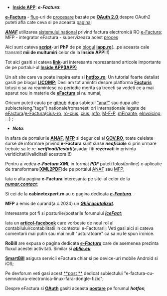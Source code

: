  - [**Inside APP**](https://iapp.ro/): ***e-Factura***:
   
[**e-Factura**](https://mfinante.gov.ro/static/10/eFactura/PrezentareE-factura.pdf) - [flux](https://www.bitsoftware.eu/sbs-efactura/)-uri de [procesare](https://static.anaf.ro/static/10/Anaf/Informatii_R/API/Oauth_procedura_inregistrare_aplicatii_portal_ANAF.pdf) bazate pe [**OAuth 2.0**](https://iapp.ro/blog);despre OAuth2 puteti afla cate ceva si pe aceasta [pagina](https://stateful.com/blog/oauth-refresh-token-best-practices);

[***ANAF***](https://www.anaf.ro/anaf/internet/ANAF/despre_anaf/strategii_anaf/proiecte_digitalizare/e.factura) utilizarea [sistemului național](https://mfinante.gov.ro/static/10/Mfp/Licitatii/CSacp683632_01082023.docx) privind factura electronică RO  [e-Factura](https://mfinante.gov.ro/web/efactura/informatii-tehnice); MFP - integrator eFactura - supervizeaza acest  [proces ](https://mfinante.gov.ro/ro/web/efactura/prezentare)

Aici sunt cateva [**script**](https://github.com/stefanache/MFP-ANAF-RO/tree/main/php_scripts/iapp)-uri **PhP** de pe [blogul](https://iapp.ro/blog) [**iapp.ro**](https://iapp.ro/articol/exemplu-de-integrare-api-anaf-spv-php-oauth2)(...pe aceasta cale transmit **mii de multumiri** celor de la **Inside APP**!!!)

  Tot aici gasiti si cateva [**link**](https://github.com/stefanache/MFP-ANAF-RO/tree/main/php_scripts/iapp/Link_uri_IAPP)-uri interesante reprezantand articole importante de pe portalul-ul [**Inside APP(IAPP)**](https://iapp.ro)

Un alt site care va poate inspira este si [**hotfox.ro**](https://hotfox.ro/forum/viewtopic.php?t=7&start=80); Un tutorial foarte detaliat gasiti pe blogul [**LICOMP**](https://www.licomp.ro/efactura_tutor.aspx);
Desi am tot amintiti despre platforma [**Facturis**](https://facturis-online.ro/api-program-de-facturare-gestiune-online/modificarea-produselor.html) totusi o sa va reamintesc ca periodic merita sa treceti sa vedeti ce a mai aparut nou in materie de [**eFactura**](https://facturis-online.ro/e-factura/biblioteca-cu-informatii-oficiale-despre-formatul-xml-pentru-e-factura.html) si nu numai;

Oricum puteti cauta pe [github](https://static.anaf.ro/static/10/Anaf/Informatii_R/index_cult_v2.html) dupa subietul ["anaf"](https://github.com/topics/anaf) sau dupa alte subiecte(eng."tags") nationale/romanesti ori internationale legate de [eFactura](https://github.com/topics/efactura)/[e-Factura](https://github.com/topics/e-factura)([cius-ro](https://github.com/topics/cius-ro), [ro-cius](https://github.com/topics/ro-cius), [cius](https://github.com/topics/cius), [mfp](https://github.com/topics/mfp), [M-F-P](https://github.com/M-F-P), [mFinante](https://github.com/topics/mfinante), [eInvoicing](https://josemmo.github.io/einvoicing/reference/cius-ro/), ...) ;

 - ***Nota***:
   
In afara de portalurile [**ANAF**](https://www.anaf.ro/), [**MFP**](https://mfinante.gov.ro/)  si degur cel al [**GOV.RO**](https://data.gov.ro/dataset?q=e-Factura), toate celelate surse de informare privind **e-Factura** sunt surse ***neoficiale*** si prin urmare trebuie sa le re-***verificati/testati***(asadar fiti **rezervati** in privinta veridicitatii/validitatii acestora!!!)


Pentru a vedea ***e-Factura XML*** in format ***PDF*** puteti folosi(online) o aplicatie de transformare([**XML2PDF**](https://www.reddit.com/r/programare/comments/18q33w6/conversie_efactura_xml_in_format_pdf/))de pe portalul [ANAF](https://www.anaf.ro/uploadxml/) sau [MFP](https://mfinante.gov.ro/web/efactura/transformare-xml-in-pdf);

Iata o alta pagina **e-Factura** interesanta pe site-ul celor de la [***numar.contact***](https://numar.contact/e-factura-anaf-ghid-creare-cont-spv-incarcare-facturi-amenzi/);

Si cei de la **cabinetexpert.ro** au o pagina dedicata [***e-Factura***](https://www.cabinetexpert.ro/2022-08-11/intrebari-frecvente-si-raspunsuri-specifice-sistemului-ro-e-factura-material-oficial-anaf.html).

**MFP** a emis de curand(a.c.2024) un [***Ghid acutalizat***](https://mfinante.gov.ro/despre-minister/-/asset_publisher/uwgr/content/ghidul-e-factura.-ce-trebuie-s-c4-83-c8-99tie-contribuabilii-pentru-a-emite-c8-99i-prelua-facturi-electronice).

Interesante pot fi si posturile/postarile forumului [***IceFact***](https://icesoft.ro/forum//index.php?action=recent); 

Iata un [**articol-facebook**](https://www.facebook.com/story.php/?story_fbid=1306978283585340&id=100028195437191&paipv=0&eav=Afbt2pXedxd03Oekd19B0yn5eCZMuQu6FhyrOPfl7jL-AQlCek1HHt1n0wSLrS-qXYA&_rdr) care vorbeste de noul rol al contabilului/contabilitatii in contextul e-Facturarii; Veti gasi aici si cateva comentarii mai putin sau mai mult "usturatoare" ca sa nu le spun ironice.

**RoBill** are expusa o pagina dedicata [***e-Factura***](https://robill.ro/e-factura/?_gl=1*hitnsy*_up*MQ..&gclid=CjwKCAjw7-SvBhB6EiwAwYdCAaLbpNHgXKqR6mOqE8zFeiOGVpNaqo8zsdYay8R6t5-qsIjaHiFYnhoCoIYQAvD_BwE) care de asemenea prezinta fluxul acestei activitati. Similar si [***oblio.eu***](https://www.oblio.eu/?rnid=95&gad_source=1&gclid=CjwKCAjw7-SvBhB6EiwAwYdCAdavX58FF7A-XG-aDkHk5MskcZJW7JCalum9tyvaeYIJpkQPWiXZ2BoCqREQAvD_BwE)

[**SmartBill**](https://www.smartbill.ro/produse/facturare?campaignid=1425672889&adgroupid=56764126275&keyword=software%20factura&device=c&gad_source=1&gclid=CjwKCAjw7-SvBhB6EiwAwYdCAR3jvkvZx0aZ_IAJyipNevInPjoWRmqdwslvIsSbB0dtFj5nw_zTahoCfoAQAvD_BwE) asigura servicii eFactura chiar si pe device-uri mobile Android si iOS;

Pe devforum veti gasi acest [**post **](https://devforum.ro/t/e-factura-cu-semnatura-electronica-linux-fara-dongle-fizic/19392) dedicat subiectului "e-factura-cu-semnatura-electronica-linux-fara-dongle-fizic";

Despre eFactura si [**OAuth**](https://static.anaf.ro/static/10/Anaf/Informatii_R/API/Oauth_procedura_inregistrare_aplicatii_portal_ANAF.pdf) gasiti aceasta [**postare**](https://hotfox.ro/forum/viewtopic.php?t=7&start=100) pe forumul ***hotfox***;




